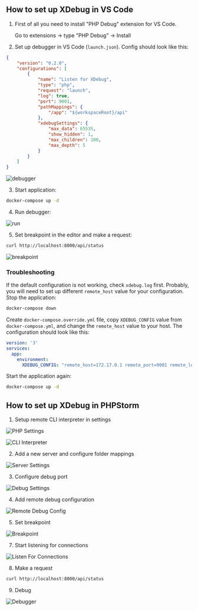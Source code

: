 ## How to set up XDebug in VS Code

1. First of all you need to install "PHP Debug" extension for VS Code.

    Go to extensions -> type "PHP Debug" -> Install

1. Set up debugger in VS Code (`launch.json`). Config should look like this:

```json
{
    "version": "0.2.0",
    "configurations": [
        {
            "name": "Listen for XDebug",
            "type": "php",
            "request": "launch",
            "log": true,
            "port": 9001,
            "pathMappings": {
                "/app": "${workspaceRoot}/api"
            },
            "xdebugSettings": {
                "max_data": 65535,
                "show_hidden": 1,
                "max_children": 100,
                "max_depth": 5
            }
        }
    ]
}
```
![debugger](debug_vscode_view.png)

3. Start application:

```bash
docker-compose up -d
```

4. Run debugger:

![run](debug_vscode_run.png)

5. Set breakpoint in the editor and make a request:

```bash
curl http://localhost:8000/api/status
```

![breakpoint](debug_vscode_breakpoint.png)

### Troubleshooting

If the default configuration is not working, check `xdebug.log` first. Probably, you will need to set up different `remote_host` value for your configuration. Stop the application:

```bash
docker-compose down
```

Create `docker-compose.override.yml` file, copy `XDEBUG_CONFIG` value from `docker-compose.yml`, and change the `remote_host` value to your host. The configuration should look like this:

```yml
version: '3'
services:
  app:
    environment:
      XDEBUG_CONFIG: "remote_host=172.17.0.1 remote_port=9001 remote_log=/app/xdebug.log"

```

Start the application again:

```bash
docker-compose up -d
```

## How to set up XDebug in PHPStorm

1. Setup remote CLI interpreter in settings

![PHP Settings](debug_phpstorm_php_settings.png)

![CLI Interpreter](debug_phpstorm_cli_interpreter.png)

2. Add a new server and configure folder mappings

![Server Settings](debug_phpstorm_server_settings.png)

3. Configure debug port

![Debug Settings](debug_phpstorm_debug_settings.png)

4. Add remote debug configuration

![Remote Debug Config](debug_phpstorm_remote_debug_config.png)

5. Set breakpoint

![Breakpoint](debug_phpstorm_breakpoint.png)

7. Start listening for connections

![Listen For Connections](debug_phpstorm_listen.png)

8. Make a request

```bash
curl http://localhost:8000/api/status
```

9. Debug

![Debugger](debug_phpstorm_debugger.png)
